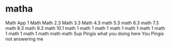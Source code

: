 # matha
Math App 1
Math
Math 2.3
Math 3.3
Math 4.3
math 5.3
math 6.3
math 7.3
math 8.3
math 9.3
math 10.1
math 1
math 1
math 1
math 1
math 1
math 1
math 1
math 1
math 1
math
math
math
Sup Pingis what you doing here
You Pingis not answering me 
